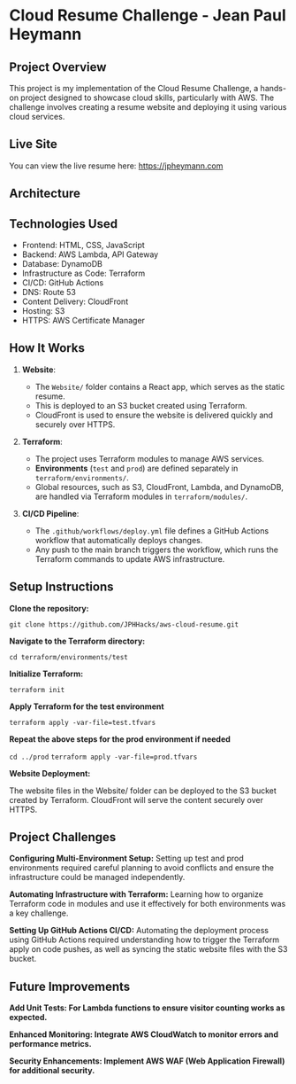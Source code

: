 # Cloud Resume Challenge - Jean Paul Heymann

## Project Overview
This project is my implementation of the Cloud Resume Challenge, a hands-on project designed to showcase cloud skills, particularly with AWS. The challenge involves creating a resume website and deploying it using various cloud services.

## Live Site

You can view the live resume here: https://jpheymann.com

## Architecture


## Technologies Used
- Frontend: HTML, CSS, JavaScript
- Backend: AWS Lambda, API Gateway
- Database: DynamoDB
- Infrastructure as Code: Terraform
- CI/CD: GitHub Actions
- DNS: Route 53
- Content Delivery: CloudFront
- Hosting: S3
- HTTPS: AWS Certificate Manager

## How It Works

1. **Website**:
   - The `Website/` folder contains a React app, which serves as the static resume.
   - This is deployed to an S3 bucket created using Terraform.
   - CloudFront is used to ensure the website is delivered quickly and securely over HTTPS.

2. **Terraform**:
   - The project uses Terraform modules to manage AWS services.
   - **Environments** (`test` and `prod`) are defined separately in `terraform/environments/`.
   - Global resources, such as S3, CloudFront, Lambda, and DynamoDB, are handled via Terraform modules in `terraform/modules/`.

3. **CI/CD Pipeline**:
   - The `.github/workflows/deploy.yml` file defines a GitHub Actions workflow that automatically deploys changes.
   - Any push to the main branch triggers the workflow, which runs the Terraform commands to update AWS infrastructure.

## Setup Instructions
**Clone the repository:**

`git clone https://github.com/JPHHacks/aws-cloud-resume.git`

**Navigate to the Terraform directory:**

`cd terraform/environments/test`

**Initialize Terraform:**

`terraform init`

**Apply Terraform for the test environment**

`terraform apply -var-file=test.tfvars`

**Repeat the above steps for the prod environment if needed**

`cd ../prod`
`terraform apply -var-file=prod.tfvars`

**Website Deployment:**

The website files in the Website/ folder can be deployed to the S3 bucket created by Terraform.
CloudFront will serve the content securely over HTTPS.

## Project Challenges

**Configuring Multi-Environment Setup:** 
Setting up test and prod environments required careful planning to avoid conflicts and ensure the infrastructure could be managed independently.

**Automating Infrastructure with Terraform:**
Learning how to organize Terraform code in modules and use it effectively for both environments was a key challenge.

**Setting Up GitHub Actions CI/CD:**
Automating the deployment process using GitHub Actions required understanding how to trigger the Terraform apply on code pushes, as well as syncing the static website files with the S3 bucket.

## Future Improvements

**Add Unit Tests: For Lambda functions to ensure visitor counting works as expected.**

**Enhanced Monitoring: Integrate AWS CloudWatch to monitor errors and performance metrics.**

**Security Enhancements: Implement AWS WAF (Web Application Firewall) for additional security.**

